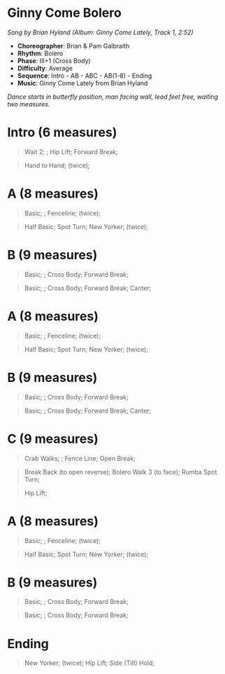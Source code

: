 # Ginny Come Bolero
*Song by Brian Hyland (Album: Ginny Come Lately, Track 1, 2:52)*

* **Choreographer**: Brian & Pam Galbraith
* **Rhythm**: Bolero
* **Phase**: III+1 (Cross Body)
* **Difficulty**: Average
* **Sequence**: Intro - AB - ABC - AB(1-8) - Ending
* **Music**: Ginny Come Lately from Brian Hyland

*Dance starts in butterfly position, man facing wall, lead feet free, waiting two measures.*

# Intro (6 measures)

> Wait 2; ; Hip Lift; Forward Break;

> Hand to Hand; (twice);

# A (8 measures)

> Basic; ; Fenceline; (twice);

> Half Basic; Spot Turn; New Yorker; (twice);

# B (9 measures)

> Basic; ; Cross Body; Forward Break;

> Basic; ; Cross Body; Forward Break; Canter;

# A (8 measures)

> Basic; ; Fenceline; (twice);

> Half Basic; Spot Turn; New Yorker; (twice);

# B (9 measures)

> Basic; ; Cross Body; Forward Break;

> Basic; ; Cross Body; Forward Break; Canter;

# C (9 measures)

> Crab Walks; ; Fence Line; Open Break;

> Break Back (to open reverse); Bolero Walk 3 (to face); Rumba Spot Turn;

> Hip Lift;

# A (8 measures)

> Basic; ; Fenceline; (twice);

> Half Basic; Spot Turn; New Yorker; (twice);

# B (9 measures)

> Basic; ; Cross Body; Forward Break;

> Basic; ; Cross Body; Forward Break;

# Ending

> New Yorker; (twice); Hip Lift; Side (Tilt) Hold;